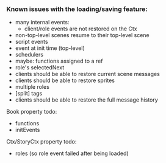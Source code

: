 
### Known issues with the loading/saving feature:

* many internal events:
	* client/role events are not restored on the Ctx
* non-top-level scenes resume to their top-level scene
* script events
* event at init time (top-level)
* schedulers
* maybe: functions assigned to a ref
* role's selectedNext
* clients should be able to restore current scene messages
* clients should be able to restore sprites
* multiple roles
* [split] tags
* clients should be able to restore the full message history



Book property todo:

* functions
* initEvents



Ctx/StoryCtx property todo:

* roles (so role event failed after being loaded)

